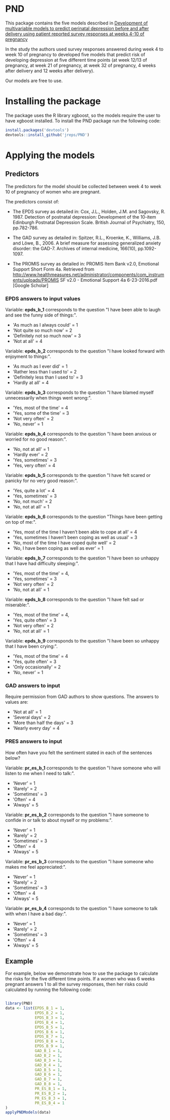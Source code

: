 # PND
This package contains the five models described in [Development of multivariable models to predict perinatal depression before and after delivery using patient reported survey responses at weeks 4-10 of pregnancy](https://www.researchsquare.com/article/rs-757801/v1) 

In the study the authors used survey responses answered during week 4 to week 10 of pregnancy to developed five models that predict risk of developing depression at five different time points (at week 12/13 of pregnancy, at week 21 of pregnancy, at week 32 of pregnancy, 4 weeks after delivery and 12 weeks after delivery).

Our models are free to use.

# Installing the package

The package uses the R library xgboost, so the models require the user to have xgboost installed. To install the PND package run the following code:

```r
install.packages('devtools')
devtools::install_github('jreps/PND')
```

# Applying the models

## Predictors
The predictors for the model should be collected between week 4 to week 10 of pregnancy of women who are pregnant.  

The predictors consist of:

- The EPDS survey as detailed in: Cox, J.L., Holden, J.M. and Sagovsky, R. 1987. Detection of postnatal depression: Development of the 10-item Edinburgh Postnatal Depression Scale. British Journal of Psychiatry, 150, pp.782-786.

- The GAD survey as detailed in: Spitzer, R.L., Kroenke, K., Williams, J.B. and Löwe, B., 2006. A brief measure for assessing generalized anxiety disorder: the GAD-7. Archives of internal medicine, 166(10), pp.1092-1097.

- The PROMIS survey as detailed in: PROMIS Item Bank v2.0, Emotional Support Short Form 4a. Retrieved from http://www.healthmeasures.net/administrator/components/com_instruments/uploads/PROMIS SF v2.0 - Emotional Support 4a 6-23-2016.pdf [Google Scholar]

### EPDS answers to input values
Variable: **epds_b_1** corresponds to the question "I have been able to laugh and see the funny side of things:". 

- 'As much as I always could' = 1
- 'Not quite so much now' = 2
- 'Definitely not so much now' = 3
- 'Not at all' = 4
                   
Variable: **epds_b_2** corresponds to the question "I have looked forward with enjoyment to things:". 

- 'As much as I ever did' = 1
- 'Rather less than I used to' = 2
- 'Definitely less than I used to' = 3
- 'Hardly at all' = 4

Variable: **epds_b_3** corresponds to the question "I have blamed myself unnecessarily when things went wrong:".

- 'Yes, most of the time'  = 4
- 'Yes, some of the time'  = 3
- 'Not very often' = 2
- 'No, never' = 1

Variable: **epds_b_4** corresponds to the question "I have been anxious or worried for no good reason:".  

- 'No, not at all'  = 1
- 'Hardly ever'  = 2
- 'Yes, sometimes'  = 3
- 'Yes, very often'  = 4

Variable: **epds_b_5** corresponds to the question "I have felt scared or panicky for no very good reason:".  

- 'Yes, quite a lot'  = 4
- 'Yes, sometimes'  = 3
- 'No, not much'  = 2
- 'No, not at all'  = 1

Variable: **epds_b_6** corresponds to the question "Things have been getting on top of me:". 

- 'Yes, most of the time I haven’t been able to cope at all'  = 4
- 'Yes, sometimes I haven’t been coping as well as usual'  = 3
- 'No, most of the time I have coped quite well'  = 2
- 'No, I have been coping as well as ever'  = 1

Variable: **epds_b_7** corresponds to the question "I have been so unhappy that I have had difficulty sleeping:". 

- 'Yes, most of the time'  = 4,
- 'Yes, sometimes'  = 3
- 'Not very often'  = 2
- 'No, not at all'  = 1

Variable: **epds_b_8** corresponds to the question "I have felt sad or miserable:". 

- 'Yes, most of the time'  = 4,
- 'Yes, quite often'  = 3
- 'Not very often'  = 2
- 'No, not at all'  = 1

Variable: **epds_b_9** corresponds to the question "I have been so unhappy that I have been crying:". 

- 'Yes, most of the time'  = 4
- 'Yes, quite often'  = 3
- 'Only occasionally'  = 2
- 'No, never'  = 1

### GAD answers to input

Require permission from GAD authors to show questions.  The answers to values are:

- 'Not at all' = 1
- 'Several days' = 2
- 'More than half the days' = 3
- 'Nearly every day' = 4

### PRES answers to input

How often have you felt the sentiment stated in each of the sentences below?

Variable: **pr_es_b_1** corresponds to the question "I have someone who will listen to me when I need to talk:". 

- 'Never' = 1
- 'Rarely' = 2
- 'Sometimes' = 3
- 'Often' = 4
- 'Always' = 5

Variable: **pr_es_b_2** corresponds to the question "I have someone to confide in or talk to about myself or my problems:". 

- 'Never' = 1
- 'Rarely' = 2
- 'Sometimes' = 3
- 'Often' = 4
- 'Always' = 5


Variable: **pr_es_b_3** corresponds to the question "I have someone who makes me feel appreciated:". 

- 'Never' = 1
- 'Rarely' = 2
- 'Sometimes' = 3
- 'Often' = 4
- 'Always' = 5                                                                  
 
Variable: **pr_es_b_4** corresponds to the question "I have someone to talk with when I have a bad day:".                                                   
- 'Never' = 1
- 'Rarely' = 2
- 'Sometimes' = 3
- 'Often' = 4
- 'Always' = 5 
                                                                    
## Example

For example, below we demonstrate how to use the package to calculate the risks for the five different time points.  If a women who was 6 weeks pregnant answers 1 to all the survey responses, then her risks could calculated by running the following code:

```r

library(PND)
data <- list(EPDS_B_1 = 1,
             EPDS_B_2 = 1,
             EPDS_B_3 = 1,
             EPDS_B_4 = 1,
             EPDS_B_5 = 1,
             EPDS_B_6 = 1,
             EPDS_B_7 = 1,
             EPDS_B_8 = 1,
             EPDS_B_9 = 1,
             GAD_B_1 = 1,
             GAD_B_2 = 1,
             GAD_B_3 = 1,
             GAD_B_4 = 1,
             GAD_B_5 = 1,
             GAD_B_6 = 1,
             GAD_B_7 = 1,
             GAD_B_8 = 1,
             PR_ES_B_1 = 1,
             PR_ES_B_2 = 1,
             PR_ES_B_3 = 1,
             PR_ES_B_4 = 1
)
applyPNDModels(data)

```